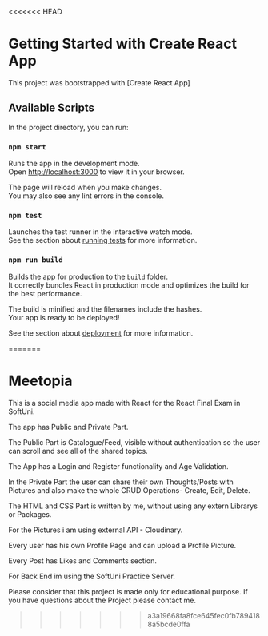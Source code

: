 <<<<<<< HEAD
# Getting Started with Create React App

This project was bootstrapped with [Create React App]

## Available Scripts

In the project directory, you can run:

### `npm start`

Runs the app in the development mode.\
Open [http://localhost:3000](http://localhost:3000) to view it in your browser.

The page will reload when you make changes.\
You may also see any lint errors in the console.

### `npm test`

Launches the test runner in the interactive watch mode.\
See the section about [running tests](https://facebook.github.io/create-react-app/docs/running-tests) for more information.

### `npm run build`

Builds the app for production to the `build` folder.\
It correctly bundles React in production mode and optimizes the build for the best performance.

The build is minified and the filenames include the hashes.\
Your app is ready to be deployed!

See the section about [deployment](https://facebook.github.io/create-react-app/docs/deployment) for more information.


=======
# Meetopia

This is a social media app made with React for the React Final Exam in SoftUni.

The app has Public and Private Part.

The Public Part is Catalogue/Feed, visible without authentication so the user can scroll and see all of the shared topics.

The App has a Login and Register functionality and Age Validation.

In the Private Part the user can share their own Thoughts/Posts with Pictures and also make the whole CRUD Operations- Create, Edit, Delete.

The HTML and CSS Part is written by me, without using any extern Librarys or Packages.

For the Pictures i am using external API - Cloudinary.

Every user has his own Profile Page and can upload a Profile Picture.

Every Post has Likes and Comments section.

For Back End im using the SoftUni Practice Server.

Please consider that this project is made only for educational purpose.
If you have questions about the Project please contact me.
>>>>>>> a3a19668fa8fce645fec0fb7894188a5bcde0ffa
